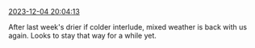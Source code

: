 [2023-12-04 20:04:13](https://mstdn.social/@hill_wanderer/111523938520168112)

After last week&#39;s drier if colder interlude, mixed weather is back with us again. Looks to stay that way for a while yet.